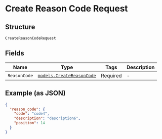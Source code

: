 
# Create Reason Code Request

## Structure

`CreateReasonCodeRequest`

## Fields

| Name | Type | Tags | Description |
|  --- | --- | --- | --- |
| `ReasonCode` | [`models.CreateReasonCode`](../../doc/models/create-reason-code.md) | Required | - |

## Example (as JSON)

```json
{
  "reason_code": {
    "code": "code4",
    "description": "description6",
    "position": 14
  }
}
```

